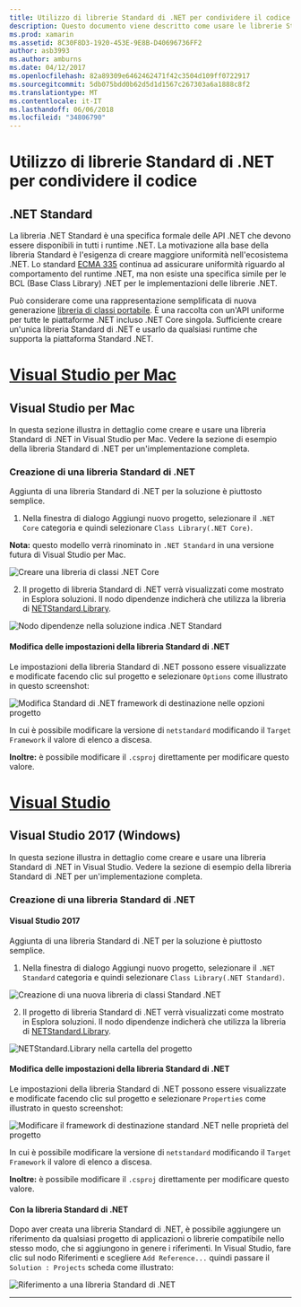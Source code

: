 ```yaml
---
title: Utilizzo di librerie Standard di .NET per condividere il codice
description: Questo documento viene descritto come usare le librerie Standard di .NET per condividere il codice. Illustra la creazione di una libreria .NET Standard, modifica le impostazioni e utilizzarlo in un'applicazione.
ms.prod: xamarin
ms.assetid: 8C30F8D3-1920-453E-9E8B-D40696736FF2
author: asb3993
ms.author: amburns
ms.date: 04/12/2017
ms.openlocfilehash: 82a89309e6462462471f42c3504d109ff0722917
ms.sourcegitcommit: 5db075bdd0b62d5d1d1567c267303a6a1888c8f2
ms.translationtype: MT
ms.contentlocale: it-IT
ms.lasthandoff: 06/06/2018
ms.locfileid: "34806790"
---
```

# <a name="using-net-standard-libraries-to-share-code"></a>Utilizzo di librerie Standard di .NET per condividere il codice

## <a name="net-standard"></a>.NET Standard

La libreria .NET Standard è una specifica formale delle API .NET che devono essere disponibili in tutti i runtime .NET. La motivazione alla base della libreria Standard è l'esigenza di creare maggiore uniformità nell'ecosistema .NET.
Lo standard [ECMA 335](https://github.com/dotnet/coreclr/blob/master/Documentation/project-docs/dotnet-standards.md) continua ad assicurare uniformità riguardo al comportamento del runtime .NET, ma non esiste una specifica simile per le BCL (Base Class Library) .NET per le implementazioni delle librerie .NET.

Può considerare come una rappresentazione semplificata di nuova generazione [libreria di classi portabile](https://msdn.microsoft.com/library/gg597391.aspx).
È una raccolta con un'API uniforme per tutte le piattaforme .NET incluso .NET Core singola. Sufficiente creare un'unica libreria Standard di .NET e usarlo da qualsiasi runtime che supporta la piattaforma Standard .NET.

# <a name="visual-studio-for-mactabvsmac"></a>[Visual Studio per Mac](#tab/vsmac)

## <a name="visual-studio-for-mac"></a>Visual Studio per Mac

In questa sezione illustra in dettaglio come creare e usare una libreria Standard di .NET in Visual Studio per Mac. Vedere la sezione di esempio della libreria Standard di .NET per un'implementazione completa.

### <a name="creating-a-net-standard-library"></a>Creazione di una libreria Standard di .NET

Aggiunta di una libreria Standard di .NET per la soluzione è piuttosto semplice.

1. Nella finestra di dialogo Aggiungi nuovo progetto, selezionare il `.NET Core` categoria e quindi selezionare `Class Library(.NET Core)`.

  **Nota:** questo modello verrà rinominato in `.NET Standard` in una versione futura di Visual Studio per Mac.

  ![Creare una libreria di classi .NET Core](net-standard-images/vsm01.png "la creazione di una nuova libreria di classi .NET Core")

2. Il progetto di libreria Standard di .NET verrà visualizzati come mostrato in Esplora soluzioni. Il nodo dipendenze indicherà che utilizza la libreria di [NETStandard.Library](https://www.nuget.org/packages/NETStandard.Library/).

  ![Nodo dipendenze nella soluzione indica .NET Standard](net-standard-images/vsm02.png)

#### <a name="editing-net-standard-library-settings"></a>Modifica delle impostazioni della libreria Standard di .NET

Le impostazioni della libreria Standard di .NET possono essere visualizzate e modificate facendo clic sul progetto e selezionare `Options` come illustrato in questo screenshot:

![Modifica Standard di .NET framework di destinazione nelle opzioni progetto](net-standard-images/vsm03.png "modificare la versione di Framework di destinazione Standard di .NET, nelle opzioni progetto")

In cui è possibile modificare la versione di `netstandard` modificando il `Target Framework` il valore di elenco a discesa.

**Inoltre:** è possibile modificare il `.csproj` direttamente per modificare questo valore.

# <a name="visual-studiotabvswin"></a>[Visual Studio](#tab/vswin)

## <a name="visual-studio-2017-windows"></a>Visual Studio 2017 (Windows)

In questa sezione illustra in dettaglio come creare e usare una libreria Standard di .NET in Visual Studio. Vedere la sezione di esempio della libreria Standard di .NET per un'implementazione completa.

### <a name="creating-a-net-standard-library"></a>Creazione di una libreria Standard di .NET

#### <a name="visual-studio-2017"></a>Visual Studio 2017

Aggiunta di una libreria Standard di .NET per la soluzione è piuttosto semplice.

1. Nella finestra di dialogo Aggiungi nuovo progetto, selezionare il `.NET Standard` categoria e quindi selezionare `Class Library(.NET Standard)`.

  ![Creazione di una nuova libreria di classi Standard .NET](net-standard-images/vs01.png "Crea nuova libreria di classi .NET Standard")

2. Il progetto di libreria Standard di .NET verrà visualizzati come mostrato in Esplora soluzioni. Il nodo dipendenze indicherà che utilizza la libreria di [NETStandard.Library](https://www.nuget.org/packages/NETStandard.Library/).

  ![NETStandard.Library nella cartella del progetto](net-standard-images/vs02.png ".NET Standard progetto nella soluzione")

#### <a name="editing-net-standard-library-settings"></a>Modifica delle impostazioni della libreria Standard di .NET

Le impostazioni della libreria Standard di .NET possono essere visualizzate e modificate facendo clic sul progetto e selezionare `Properties` come illustrato in questo screenshot:

![Modificare il framework di destinazione standard .NET nelle proprietà del progetto](net-standard-images/vs03.png "fanno riferimento a una libreria .NET Standard esattamente come altri progetti")

In cui è possibile modificare la versione di `netstandard` modificando il `Target Framework` il valore di elenco a discesa.

**Inoltre:** è possibile modificare il `.csproj` direttamente per modificare questo valore.

#### <a name="using-net-standard-library"></a>Con la libreria Standard di .NET

Dopo aver creata una libreria Standard di .NET, è possibile aggiungere un riferimento da qualsiasi progetto di applicazioni o librerie compatibile nello stesso modo, che si aggiungono in genere i riferimenti. In Visual Studio, fare clic sul nodo Riferimenti e scegliere `Add Reference...` quindi passare il `Solution : Projects` scheda come illustrato:

![Riferimento a una libreria Standard di .NET](net-standard-images/vs04.png "In Visual Studio, fare clic sul nodo Riferimenti e scegliere Aggiungi riferimento... quindi passare alla scheda progetti della soluzione, come illustrato")

-----

